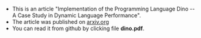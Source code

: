   * This is an article "Implementation of the Programming Language
Dino -- A Case Study in Dynamic Language Performance".
  * The article was published on [arxiv.org](arxiv.orghttp://arxiv.org/abs/1604.01290)
  * You can read it from github by clicking file **dino.pdf**.


